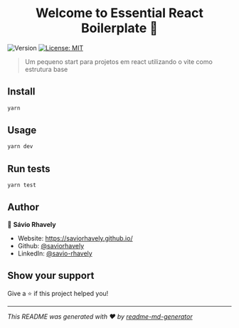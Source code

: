 <h1 align="center">Welcome to Essential React Boilerplate 👋</h1>
<p>
  <img alt="Version" src="https://img.shields.io/badge/version-0.0.1-blue.svg?cacheSeconds=2592000" />
  <a href="#" target="_blank">
    <img alt="License: MIT" src="https://img.shields.io/badge/License-MIT-yellow.svg" />
  </a>
</p>

> Um pequeno start para projetos em react utilizando o vite como estrutura base

## Install

```sh
yarn
```

## Usage

```sh
yarn dev
```

## Run tests

```sh
yarn test
```

## Author

👤 **Sávio Rhavely**

* Website: https://saviorhavely.github.io/
* Github: [@saviorhavely](https://github.com/saviorhavely)
* LinkedIn: [@savio-rhavely](https://linkedin.com/in/savio-rhavely)

## Show your support

Give a ⭐️ if this project helped you!

***
_This README was generated with ❤️ by [readme-md-generator](https://github.com/kefranabg/readme-md-generator)_